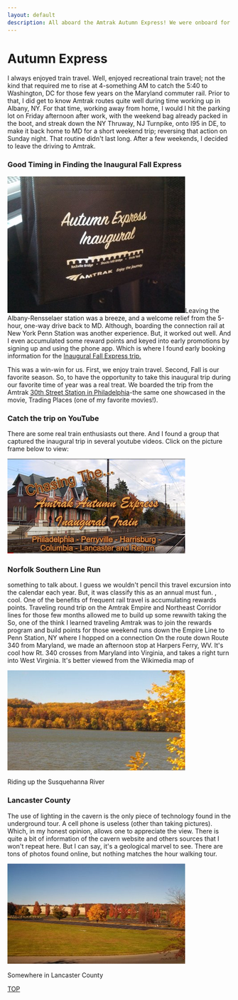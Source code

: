 ```yaml
---
layout: default
description: All aboard the Amtrak Autumn Express! We were onboard for the inaugural trip from 30th St., Philly.
---
```

<html>
<body>
<h1>Autumn Express</h1>

<p>I always enjoyed train travel. Well, enjoyed recreational train travel; not the kind that required me to rise at 4-something AM to catch the 5:40 to Washington, DC for those few years on the Maryland commuter rail.  Prior to that, I did get to know Amtrak routes quite well during time working up in Albany, NY.  For that time, working away from home, I would I hit the parking lot on Friday afternoon after work, with the weekend bag already packed in the boot, and streak down the NY Thruway, NJ Turnpike, onto I95 in DE, to make it back home to MD for a short weekend trip; reversing that action on Sunday night. That routine didn't last long.  After a few weekends, I decided to leave the driving to Amtrak.</p>

<h3>Good Timing in Finding the Inaugural Fall Express</h3>

<p><img id="l_small" src="/assets/images/amtrak_1.jpg" alt="Amtrak Lunch Box">Leaving the Albany-Rensselaer station was a breeze, and a welcome relief from the 5-hour, one-way drive back to MD.  Although, boarding the connection rail at New York Penn Station was another experience.  But, it worked out well.  And I even accumulated some reward points and keyed into early promotions by signing up and using the phone app.  Which is where I found early booking information for the <a href="https://media.amtrak.com/2013/08/amtrak-operates-special-autumn-express-train/" target="_blank" alt="Complimentary Amtrak Lunch"> Inaugural Fall Express trip.</a></p>

<p>This was a win-win for us.  First, we enjoy train travel.  Second, Fall is our favorite season.  So, to have the opportunity to take this inaugural trip during our favorite time of year was a real treat.  We boarded the trip from the Amtrak <a href="https://en.wikipedia.org/wiki/30th_Street_Station#In_popular_culture" target="_blank">30th Street Station in Philadelphia</a>-the same one showcased in the movie, Trading Places (one of my favorite movies!).</p>

<h3>Catch the trip on YouTube</h3>

<p>There are some real train enthusiasts out there.  And I found a group that captured the inaugural trip in several youtube videos.  Click on the picture frame below to view:</p>

<p>
<a href="https://youtu.be/2xS0YOg55UI" target="_blank"><img src="/assets/images/amtrak_5.jpg" alt="Fall Express Video"></a>
</p>

<h3>Norfolk Southern Line Run</h3>

<p>something to talk about.  I guess we wouldn't pencil this travel excursion into the calendar each year. But, it was classify this as an annual must fun.  , cool. One of the benefits of frequent rail travel is accumulating rewards points.  Traveling round trip on the Amtrak Empire and Northeast Corridor lines for those few months allowed me to build up some rewwith taking the So, one of the think I learned traveling Amtrak was to join the rewards program and build points for those weekend runs down the Empire Line to Penn Station, NY where I hopped on a connection On the route down Route 340 from Maryland, we made an afternoon stop at Harpers Ferry, WV.  It's cool how Rt. 340 crosses from Maryland into Virginia, and takes a right turn into West Virginia.  It's better viewed from the Wikimedia map of 

<p>
<img src="/assets/images/amtrak_3.jpg" alt="Fall Foiliage on The Susquehanna">
<div class="caption">Riding up the Susquehanna River</div>
</p>

<h3>Lancaster County</h3>
The use of lighting in the cavern is the only piece of technology found in the underground tour.  A cell phone is useless (other than taking pictures). Which, in my honest opinion, allows one to appreciate the view.  There is quite a bit of information of the cavern website and others sources that I won't repeat here.  But I can say, it's a geological marvel to see.  There are tons of photos found online, but nothing matches the hour walking tour. 
</p>

<p>
<img src="/assets/images/amtrak_2.jpg" alt="Somewhere in Lancaster County">
<div class="caption">Somewhere in Lancaster County</div>
</p>

<p><a class="myBtn" href="#top">TOP</a></p>

</body>
</html>